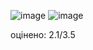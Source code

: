 ![image](https://github.com/MykhailoRp/Laboratory_works/assets/121835146/845bfafe-9f4f-42db-8a4b-8ec04a44d94f)
![image](https://github.com/MykhailoRp/Laboratory_works/assets/121835146/ed45d366-3ff8-450e-af86-f0cdd994b518)

оцінено: 2.1/3.5
